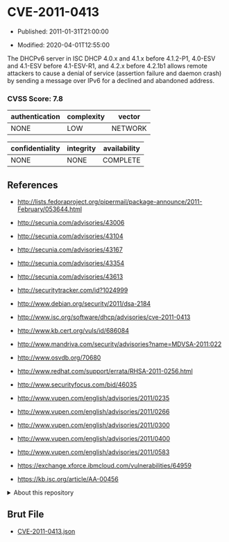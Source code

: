 # CVE-2011-0413

- Published: 2011-01-31T21:00:00

- Modified: 2020-04-01T12:55:00

The DHCPv6 server in ISC DHCP 4.0.x and 4.1.x before 4.1.2-P1, 4.0-ESV and 4.1-ESV before 4.1-ESV-R1, and 4.2.x before 4.2.1b1 allows remote attackers to cause a denial of service (assertion failure and daemon crash) by sending a message over IPv6 for a declined and abandoned address.

### CVSS Score: **7.8**

| authentication | complexity | vector |
| --- | --- | --- |
| NONE | LOW | NETWORK |

| confidentiality | integrity | availability |
| --- | --- | --- |
| NONE | NONE | COMPLETE |

## References

* http://lists.fedoraproject.org/pipermail/package-announce/2011-February/053644.html

* http://secunia.com/advisories/43006

* http://secunia.com/advisories/43104

* http://secunia.com/advisories/43167

* http://secunia.com/advisories/43354

* http://secunia.com/advisories/43613

* http://securitytracker.com/id?1024999

* http://www.debian.org/security/2011/dsa-2184

* http://www.isc.org/software/dhcp/advisories/cve-2011-0413

* http://www.kb.cert.org/vuls/id/686084

* http://www.mandriva.com/security/advisories?name=MDVSA-2011:022

* http://www.osvdb.org/70680

* http://www.redhat.com/support/errata/RHSA-2011-0256.html

* http://www.securityfocus.com/bid/46035

* http://www.vupen.com/english/advisories/2011/0235

* http://www.vupen.com/english/advisories/2011/0266

* http://www.vupen.com/english/advisories/2011/0300

* http://www.vupen.com/english/advisories/2011/0400

* http://www.vupen.com/english/advisories/2011/0583

* https://exchange.xforce.ibmcloud.com/vulnerabilities/64959

* https://kb.isc.org/article/AA-00456

<details>
<summary>About this repository</summary> 

  This repository is part of the project [Live Hack CVE](https://github.com/Live-Hack-CVE). Main website can be found [www.live-hack.org](https://www.live-hack.org) 
  
  Made by [Sn0wAlice](https://github.com/Sn0wAlice) for the people that care about security and need to have a feed of the latest CVEs. Hope you enjoy it, don't forget to star the repo and follow me on [Twitter](https://twitter.com/Sn0wAlice) and [Github](https://github.com/Sn0wAlice). And that is my [personnal website](https://www.alice-snow.me/)

  - [Home Page](https://github.com/Live-Hack-CVE)
  - [Framework](https://github.com/Live-Hack-CVE/cve-framework)
  - [CVE database](https://github.com/Live-Hack-CVE/full_database)
  - [Changelog](https://github.com/Live-Hack-CVE/Changelog)
</details>

## Brut File

* [CVE-2011-0413.json](https://raw.githubusercontent.com/Live-Hack-CVE/full_database/main/cves/2011/CVE-2011-0413.json)

